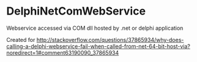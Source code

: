 # DelphiNetComWebService
Webservice accessed via COM dll hosted by .net or delphi application

Created for
http://stackoverflow.com/questions/37865934/why-does-calling-a-delphi-webservice-fail-when-called-from-net-64-bit-host-via?noredirect=1#comment63190090_37865934
